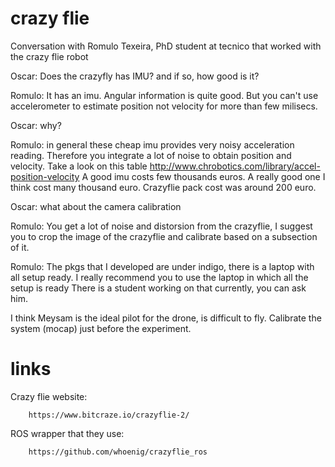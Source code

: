 crazy flie
===

Conversation with Romulo Texeira, PhD student at tecnico that worked with the crazy flie robot

Oscar: Does the crazyfly has IMU? and if so, how good is it?

Romulo: It has an imu. Angular information is quite good.
But you can't use accelerometer to estimate position not velocity for more than few milisecs.

Oscar: why?

Romulo: in general these cheap imu provides very noisy acceleration reading.
Therefore you integrate a lot of noise to obtain position and velocity.
Take a look  on this table http://www.chrobotics.com/library/accel-position-velocity
A good imu costs few thousands euros. A really good one I think cost many thousand euro.
Crazyflie pack cost was around 200 euro.

Oscar: what about the camera calibration

Romulo: You get a lot of noise and distorsion from the crazyflie, I suggest
you to crop the image of the crazyflie and calibrate based on a subsection of it.

Romulo: The pkgs that I developed are under indigo, there is a laptop with all setup ready.
I really recommend you to use the laptop in which all the setup is ready
There is a student working on that currently, you can ask him.

I think Meysam is the ideal pilot for the drone, is difficult to fly.
Calibrate the system (mocap) just before the experiment.

links
===

Crazy flie website:

        https://www.bitcraze.io/crazyflie-2/

ROS wrapper that they use:

        https://github.com/whoenig/crazyflie_ros
